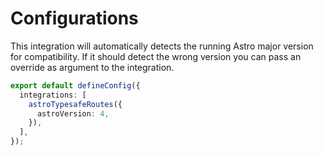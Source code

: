 # Configurations

This integration will automatically detects the running Astro major version for compatibility. If it should detect the wrong version you can pass an override as argument to the integration.

```typescript
export default defineConfig({
  integrations: [
    astroTypesafeRoutes({
      astroVersion: 4,
    }),
  ],
});
```
